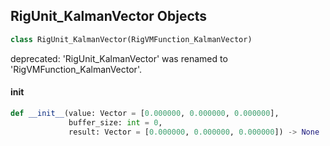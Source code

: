 ## RigUnit_KalmanVector Objects

```python
class RigUnit_KalmanVector(RigVMFunction_KalmanVector)
```

deprecated: 'RigUnit_KalmanVector' was renamed to 'RigVMFunction_KalmanVector'.

<a id="unreal.RigUnit_KalmanVector.__init__"></a>

#### __init__

```python
def __init__(value: Vector = [0.000000, 0.000000, 0.000000],
             buffer_size: int = 0,
             result: Vector = [0.000000, 0.000000, 0.000000]) -> None
```

<a id="unreal.RigVMFunction_KalmanTransform"></a>